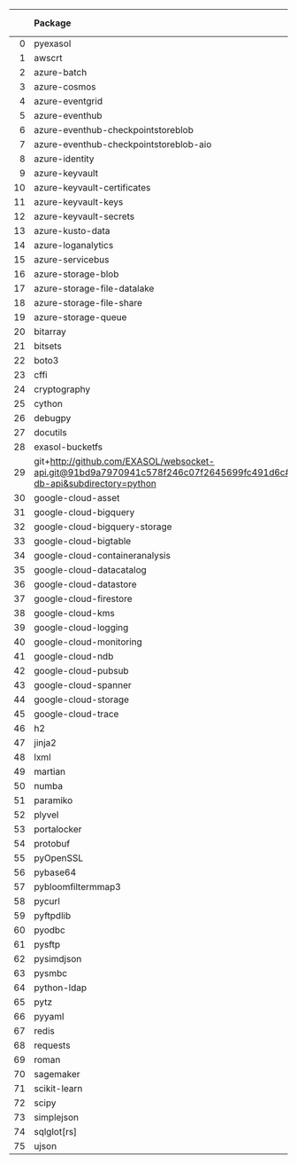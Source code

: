 <!-- markdown-link-check-disable -->

|    | Package                                                                                                                       | Version in 10.0.0    | Version in 10.1.0    | Status   |
|---:|:------------------------------------------------------------------------------------------------------------------------------|:---------------------|:---------------------|:---------|
|  0 | pyexasol                                                                                                                      | 0.25.2               | 1.1.0                | UPDATED  |
|  1 | awscrt                                                                                                                        | 0.20.9               | 0.20.9               |          |
|  2 | azure-batch                                                                                                                   | 14.2.0               | 14.2.0               |          |
|  3 | azure-cosmos                                                                                                                  | 4.6.0                | 4.6.0                |          |
|  4 | azure-eventgrid                                                                                                               | 4.19.0               | 4.19.0               |          |
|  5 | azure-eventhub                                                                                                                | 5.11.7               | 5.11.7               |          |
|  6 | azure-eventhub-checkpointstoreblob                                                                                            | 1.1.4                | 1.1.4                |          |
|  7 | azure-eventhub-checkpointstoreblob-aio                                                                                        | 1.1.4                | 1.1.4                |          |
|  8 | azure-identity                                                                                                                | 1.16.0               | 1.16.0               |          |
|  9 | azure-keyvault                                                                                                                | 4.2.0                | 4.2.0                |          |
| 10 | azure-keyvault-certificates                                                                                                   | 4.8.0                | 4.8.0                |          |
| 11 | azure-keyvault-keys                                                                                                           | 4.9.0                | 4.9.0                |          |
| 12 | azure-keyvault-secrets                                                                                                        | 4.8.0                | 4.8.0                |          |
| 13 | azure-kusto-data                                                                                                              | 4.4.0                | 4.4.0                |          |
| 14 | azure-loganalytics                                                                                                            | 0.1.1                | 0.1.1                |          |
| 15 | azure-servicebus                                                                                                              | 7.12.1               | 7.12.1               |          |
| 16 | azure-storage-blob                                                                                                            | 12.19.1              | 12.19.1              |          |
| 17 | azure-storage-file-datalake                                                                                                   | 12.14.0              | 12.14.0              |          |
| 18 | azure-storage-file-share                                                                                                      | 12.15.0              | 12.15.0              |          |
| 19 | azure-storage-queue                                                                                                           | 12.9.0               | 12.9.0               |          |
| 20 | bitarray                                                                                                                      | 2.9.2                | 2.9.2                |          |
| 21 | bitsets                                                                                                                       | 0.8.4                | 0.8.4                |          |
| 22 | boto3                                                                                                                         | 1.34.98              | 1.34.98              |          |
| 23 | cffi                                                                                                                          | 1.16.0               | 1.16.0               |          |
| 24 | cryptography                                                                                                                  | 42.0.6               | 42.0.6               |          |
| 25 | cython                                                                                                                        | 3.0.10               | 3.0.10               |          |
| 26 | debugpy                                                                                                                       | 1.8.1                | 1.8.1                |          |
| 27 | docutils                                                                                                                      | 0.21.2               | 0.21.2               |          |
| 28 | exasol-bucketfs                                                                                                               | 2.0.0                | 2.0.0                |          |
| 29 | git+http://github.com/EXASOL/websocket-api.git@91bd9a7970941c578f246c07f2645699fc491d6c#egg=exasol-db-api&subdirectory=python | No version specified | No version specified |          |
| 30 | google-cloud-asset                                                                                                            | 3.26.1               | 3.26.1               |          |
| 31 | google-cloud-bigquery                                                                                                         | 3.21.0               | 3.21.0               |          |
| 32 | google-cloud-bigquery-storage                                                                                                 | 2.25.0               | 2.25.0               |          |
| 33 | google-cloud-bigtable                                                                                                         | 2.23.1               | 2.23.1               |          |
| 34 | google-cloud-containeranalysis                                                                                                | 2.14.3               | 2.14.3               |          |
| 35 | google-cloud-datacatalog                                                                                                      | 3.19.0               | 3.19.0               |          |
| 36 | google-cloud-datastore                                                                                                        | 2.19.0               | 2.19.0               |          |
| 37 | google-cloud-firestore                                                                                                        | 2.16.0               | 2.16.0               |          |
| 38 | google-cloud-kms                                                                                                              | 2.21.4               | 2.21.4               |          |
| 39 | google-cloud-logging                                                                                                          | 3.10.0               | 3.10.0               |          |
| 40 | google-cloud-monitoring                                                                                                       | 2.21.0               | 2.21.0               |          |
| 41 | google-cloud-ndb                                                                                                              | 2.3.1                | 2.3.1                |          |
| 42 | google-cloud-pubsub                                                                                                           | 2.21.1               | 2.21.1               |          |
| 43 | google-cloud-spanner                                                                                                          | 3.46.0               | 3.46.0               |          |
| 44 | google-cloud-storage                                                                                                          | 2.16.0               | 2.16.0               |          |
| 45 | google-cloud-trace                                                                                                            | 1.13.3               | 1.13.3               |          |
| 46 | h2                                                                                                                            | 4.1.0                | 4.1.0                |          |
| 47 | jinja2                                                                                                                        | 3.1.4                | 3.1.4                |          |
| 48 | lxml                                                                                                                          | 5.2.1                | 5.2.1                |          |
| 49 | martian                                                                                                                       | 2.0.post1            | 2.0.post1            |          |
| 50 | numba                                                                                                                         | 0.59.1               | 0.59.1               |          |
| 51 | paramiko                                                                                                                      | 3.4.0                | 3.4.0                |          |
| 52 | plyvel                                                                                                                        | 1.5.1                | 1.5.1                |          |
| 53 | portalocker                                                                                                                   | 3.1.1                | 3.1.1                |          |
| 54 | protobuf                                                                                                                      | 4.25.8               | 4.25.8               |          |
| 55 | pyOpenSSL                                                                                                                     | 24.1.0               | 24.1.0               |          |
| 56 | pybase64                                                                                                                      | 1.3.2                | 1.3.2                |          |
| 57 | pybloomfiltermmap3                                                                                                            | 0.5.7                | 0.5.7                |          |
| 58 | pycurl                                                                                                                        | 7.45.3               | 7.45.3               |          |
| 59 | pyftpdlib                                                                                                                     | 1.5.9                | 1.5.9                |          |
| 60 | pyodbc                                                                                                                        | 5.1.0                | 5.1.0                |          |
| 61 | pysftp                                                                                                                        | 0.2.9                | 0.2.9                |          |
| 62 | pysimdjson                                                                                                                    | 6.0.2                | 6.0.2                |          |
| 63 | pysmbc                                                                                                                        | 1.0.25.1             | 1.0.25.1             |          |
| 64 | python-ldap                                                                                                                   | 3.4.4                | 3.4.4                |          |
| 65 | pytz                                                                                                                          | 2024.1               | 2024.1               |          |
| 66 | pyyaml                                                                                                                        | 6.0.1                | 6.0.1                |          |
| 67 | redis                                                                                                                         | 5.0.4                | 5.0.4                |          |
| 68 | requests                                                                                                                      | 2.32.4               | 2.32.4               |          |
| 69 | roman                                                                                                                         | 4.2                  | 4.2                  |          |
| 70 | sagemaker                                                                                                                     | 2.218.1              | 2.218.1              |          |
| 71 | scikit-learn                                                                                                                  | 1.4.2                | 1.4.2                |          |
| 72 | scipy                                                                                                                         | 1.13.0               | 1.13.0               |          |
| 73 | simplejson                                                                                                                    | 3.19.2               | 3.19.2               |          |
| 74 | sqlglot[rs]                                                                                                                   | 27.6.0               | 27.6.0               |          |
| 75 | ujson                                                                                                                         | 5.9.0                | 5.9.0                |          |